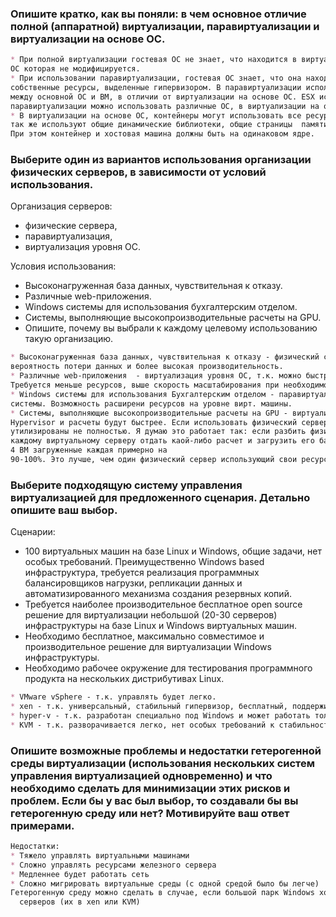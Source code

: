 ### Опишите кратко, как вы поняли: в чем основное отличие полной (аппаратной) виртуализации, паравиртуализации и виртуализации на основе ОС.
```markdown
* При полной виртуализации гостевая ОС не знает, что находится в виртуальной машине. Используется полная изоляция 
ОС которая не модифицируется.
* При использовании паравиртуализации, гостевая ОС знает, что она находится в виртуальной машине и используют только 
собственные ресурсы, выделенные гипервизором. В паравиртуализации используется Hypervisor, который является прослойкой 
между основной ОС и ВМ, в отличии от виртуализации на основе ОС. ESX использует гипервизор без основной ОС. В 
паравиртуализации можно использовать различные ОС, в виртуализации на основе ОС создаются ВМ на основе основной ОС.
* В виртуализации на основе ОС, контейнеры могут использовать все ресурсы хостовй машины ( доступно все железо ),
так же используют общие динамические библиотеки, общие страницы  памяти на хостовой машине, что может экономить ресурсы.
При этом контейнер и хостовая машина должны быть на одинаковом ядре.
```
### Выберите один из вариантов использования организации физических серверов, в зависимости от условий использования.

Организация серверов:
* физические сервера,
* паравиртуализация,
* виртуализация уровня ОС.

Условия использования:
* Высоконагруженная база данных, чувствительная к отказу.
* Различные web-приложения.
* Windows системы для использования бухгалтерским отделом.
* Системы, выполняющие высокопроизводительные расчеты на GPU.
* Опишите, почему вы выбрали к каждому целевому использованию такую организацию.
```markdown
* Высоконагруженная база данных, чувствительная к отказу - физический сервер, т.к. так будет надежнее, будет меньше 
вероятность потери данных и более высокая производительность.
* Различные web-приложения	- виртуализация уровня ОС, т.к. можно быстро перераспределять ресурсы между серверами. 
Требуется меньше ресурсов, выше скорость масштабирования при необходимости расширения.
* Windows системы для использования Бухгалтерским отделом - паравиртуализация, т.к. используется как windows так и linux
системы. Возможность расширени ресурсов на уровне вирт. машины. 
* Системы, выполняющие высокопроизводительные расчеты на GPU - виртуализация уровня ОС, т.к. нет прослойки в виде 
Hypervisor и расчеты будут быстрее. Если использовать физический сервер, то, возможно, ресурсы сервера будут 
утилизированы не полностью. Я думаю это работает так: если разбить физический сервер на несколько виртуальных, то можно 
каждому виртуальному серверу отдать каой-либо расчет и загрузить его балее эффективно. На выходе получим, например, 
4 ВМ загруженные каждая примерно на 
90-100%. Это лучше, чем один физический сервер использующий свои ресурсы на 60%.
```
### Выберите подходящую систему управления виртуализацией для предложенного сценария. Детально опишите ваш выбор.

Сценарии:

* 100 виртуальных машин на базе Linux и Windows, общие задачи, нет особых требований. Преимущественно Windows based 
инфраструктура, требуется реализация программных балансировщиков нагрузки, репликации данных и автоматизированного 
механизма создания резервных копий.
* Требуется наиболее производительное бесплатное open source решение для виртуализации небольшой (20-30 серверов) 
инфраструктуры на базе Linux и Windows виртуальных машин.
* Необходимо бесплатное, максимально совместимое и производительное решение для виртуализации Windows инфраструктуры.
* Необходимо рабочее окружение для тестирования программного продукта на нескольких дистрибутивах Linux.
```markdown
* VMware vSphere - т.к. управлять будет легко.
* xen - т.к. универсальный, стабильный гипервизор, бесплатный, поддерживает разношестные операционные системы.
* hyper-v - т.к. разработан специально под Windows и может работать только с Windows.
* KVM - т.к. разворачивается легко, нет особых требований к стабильности у разработчиков.
```
### Опишите возможные проблемы и недостатки гетерогенной среды виртуализации (использования нескольких систем управления виртуализацией одновременно) и что необходимо сделать для минимизации этих рисков и проблем. Если бы у вас был выбор, то создавали бы вы гетерогенную среду или нет? Мотивируйте ваш ответ примерами.
```markdown
Недостатки:
* Тяжело управлять виртуальными машинами
* Сложно управлять ресурсами железного сервера
* Медленнее будет работать сеть
* Сложно мигрировать виртуальные среды (с одной средой было бы легче)
Гетерогенную среду можно сделать в случае, если большой парк Windows хостов (посадить их на hyper-v) и немного linux
  серверов (их в xen или KVM)
```